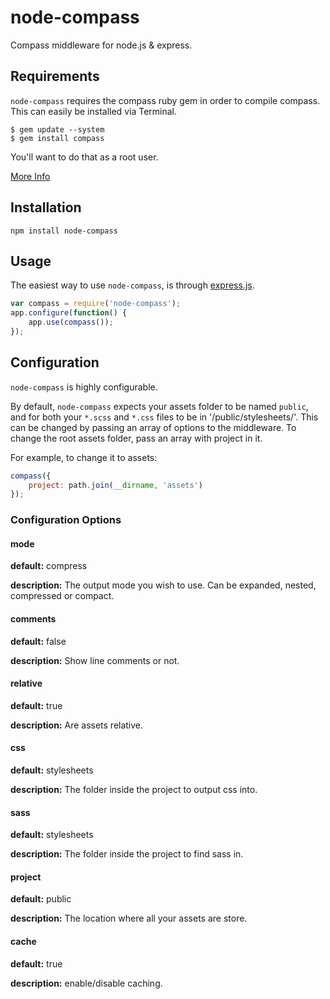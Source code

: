 node-compass
============

Compass middleware for node.js & express.

## Requirements

`node-compass` requires the compass ruby gem in order to compile compass.
This can easily be installed via Terminal.
    
    $ gem update --system
    $ gem install compass

You'll want to do that as a root user.

[More Info](http://compass-style.org/install/)

## Installation

    npm install node-compass

## Usage

The easiest way to use `node-compass`, is through [express.js](http://expressjs.com).

```javascript
var compass = require('node-compass');
app.configure(function() {
	app.use(compass());
});
```

## Configuration

`node-compass` is highly configurable.

By default, `node-compass` expects your assets folder to be named `public`, and for
both your `*.scss` and `*.css` files to be in '/public/stylesheets/'. This can be changed
by passing an array of options to the middleware. To change the root assets folder, pass
an array with project in it.

For example, to change it to assets:

```javascript
compass({
	project: path.join(__dirname, 'assets')
});
```

### Configuration Options

#### mode

**default:** compress

**description:** The output mode you wish to use.
Can be expanded, nested, compressed or compact.

#### comments

**default:** false

**description:** Show line comments or not.

#### relative

**default:** true

**description:** Are assets relative.

#### css

**default:** stylesheets

**description:** The folder inside the project to output css into.

#### sass

**default:** stylesheets

**description:** The folder inside the project to find sass in.

#### project

**default:** public

**description:** The location where all your assets are store.

#### cache

**default:** true

**description:** enable/disable caching.

